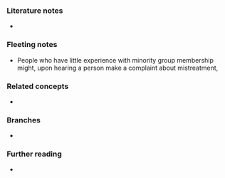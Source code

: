
### Literature notes
- 

### Fleeting notes
- People who have little experience with minority group membership might, upon hearing a person make a complaint about mistreatment, 

### Related concepts
- 

### Branches
- 

### Further reading
- 